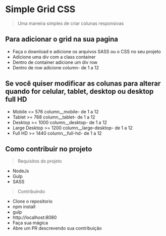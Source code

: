 # Simple Grid CSS

>  Uma maneira simples de criar colunas responsivas

## Para adicionar o grid na sua pagina

* Faça o download e adicione os arquivos SASS ou o CSS no seu projeto
* Adicione uma div com a class container
* Dentro de container adicione um div row
* Dentro de row adicione column- de 1 a 12

## Se você quiser modificar as colunas para alterar quando for celular, tablet, desktop ou desktop full HD

* Mobile <= 576 column__mobile- de 1 a 12
* Tablet >= 768 column__tablet- de 1 a 12
* Desktop >= 1000 column__desktop- de 1 a 12
* Large Desktop >= 1200 column__large-desktop- de 1 a 12
* Full HD >= 1440 column__full-hd- de 1 a 12

## Como contribuir no projeto

> Requisitos do projeto

* NodeJs
* Gulp
* SASS

> Contribuindo

* Clone o repositorio
* npm install
* gulp
* http://localhost:8080
* Faça sua mágica
* Abre um PR descrevendo sua contribuição